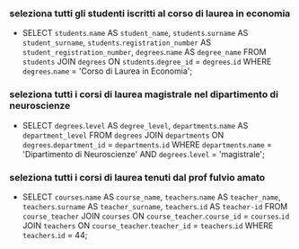 ### seleziona tutti gli studenti iscritti al corso di laurea in economia

- SELECT `students`.`name` AS `student_name`, `students`.`surname` AS `student_surname`, `students`.`registration_number` AS `student_registration_number`, `degrees`.`name` AS `degree_name` FROM `students` JOIN `degrees` ON `students`.`degree_id` = `degrees`.`id` WHERE `degrees`.`name` = 'Corso di Laurea in Economia';

### seleziona tutti i corsi di laurea magistrale nel dipartimento di neuroscienze

- SELECT `degrees`.`level` AS `degree_level`, `departments`.`name` AS `department_level` FROM `degrees` JOIN `departments` ON `degrees`.`department_id` = `departments`.`id` WHERE `departments`.`name` = 'Dipartimento di Neuroscienze' AND `degrees`.`level` =    'magistrale';

### seleziona tutti i corsi di laurea tenuti dal prof fulvio amato

- SELECT `courses`.`name` AS `course_name`, `teachers`.`name` AS `teacher_name`, `teachers`.`surname` AS `teacher_surname`, `teachers`.`id` AS `teacher-id` FROM `course_teacher` JOIN `courses` ON `course_teacher`.`course_id` = `courses`.`id` JOIN `teachers` ON `course_teacher`.`teacher_id` = `teachers`.`id` WHERE `teachers`.`id` = 44;